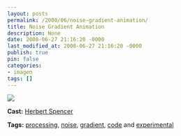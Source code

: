 ```yaml
---
layout: posts
permalink: /2008/06/noise-gradient-animation/
title: Noise Gradient Animation
description: None
date: 2008-06-27 21:16:20 -0000
last_modified_at: 2008-06-27 21:16:20 -0000
publish: true
pin: false
categories:
- imagen
tags: []
---
```

[![](http://ts.vimeo.com/572/789/57278912_200.jpg)](http://vimeo.com/1244578)

**Cast:** [Herbert Spencer](http://hspencer)

**Tags:** [processing](http://vimeo.com/tag%3Aprocessing), [noise](http://vimeo.com/tag%3Anoise), [gradient](http://vimeo.com/tag%3Agradient), [code](http://vimeo.com/tag%3Acode) and [experimental](http://vimeo.com/tag%3Aexperimental)
